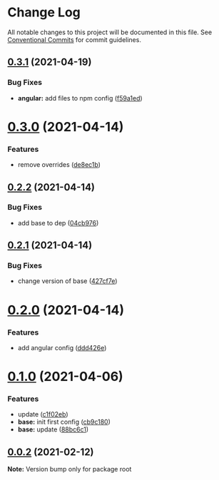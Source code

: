# Change Log

All notable changes to this project will be documented in this file.
See [Conventional Commits](https://conventionalcommits.org) for commit guidelines.

## [0.3.1](https://github.com/baloise/eslint-config/compare/v0.3.0...v0.3.1) (2021-04-19)


### Bug Fixes

* **angular:** add files to npm config ([f59a1ed](https://github.com/baloise/eslint-config/commit/f59a1ed35fd6267a15cd5b8cf3da79c707544eeb))





# [0.3.0](https://github.com/baloise/eslint-config/compare/v0.2.2...v0.3.0) (2021-04-14)


### Features

* remove overrides ([de8ec1b](https://github.com/baloise/eslint-config/commit/de8ec1b497e58a5ebfd6f22a8f91ef48d0e93127))





## [0.2.2](https://github.com/baloise/eslint-config/compare/v0.2.1...v0.2.2) (2021-04-14)


### Bug Fixes

* add base to dep ([04cb976](https://github.com/baloise/eslint-config/commit/04cb976d130f301593faed79daef8affcec1b1f8))





## [0.2.1](https://github.com/baloise/eslint-config/compare/v0.2.0...v0.2.1) (2021-04-14)


### Bug Fixes

* change version of base ([427cf7e](https://github.com/baloise/eslint-config/commit/427cf7e54ba465d23799bded8b16314594dab3a2))





# [0.2.0](https://github.com/baloise/eslint-config/compare/v0.1.0...v0.2.0) (2021-04-14)


### Features

* add angular config ([ddd426e](https://github.com/baloise/eslint-config/commit/ddd426e641d64beaf0fe19b139b77fc31f85468a))





# [0.1.0](https://github.com/baloise/eslint-config/compare/v0.0.7...v0.1.0) (2021-04-06)


### Features

* update ([c1f02eb](https://github.com/baloise/eslint-config/commit/c1f02eb94286c0fed8572992fff41c368f1092a2))
* **base:** init first config ([cb9c180](https://github.com/baloise/eslint-config/commit/cb9c180edbae9a2e38a594bd9b71ea93dcdcc8bc))
* **base:** update ([88bc6c1](https://github.com/baloise/eslint-config/commit/88bc6c11ffa8dde8029eee7a745dfe1738b9c29b))





## [0.0.2](https://github.com/baloise/eslint-config/compare/v0.0.1...v0.0.2) (2021-02-12)

**Note:** Version bump only for package root
